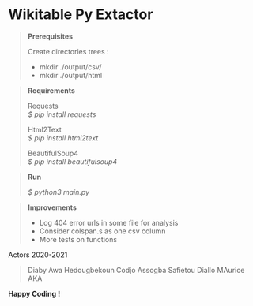 # Wikitable Py Extactor

>__Prerequisites__
>
> Create directories trees :
> - mkdir ./output/csv/
> - mkdir ./output/html

>__Requirements__
>
>Requests\
>*$ pip install requests*
>
>Html2Text\
>*$ pip install html2text*
>
>BeautifulSoup4\
>*$ pip install beautifulsoup4*

>__Run__
>
>*$ python3 main.py*

>__Improvements__
>
>- Log 404 error urls in some file for analysis
>- Consider colspan.s as one csv column
>- More tests on functions

Actors 2020-2021
> Diaby Awa
> Hedougbekoun Codjo Assogba
>Safietou Diallo
> MAurice AKA
>

__Happy Coding !__